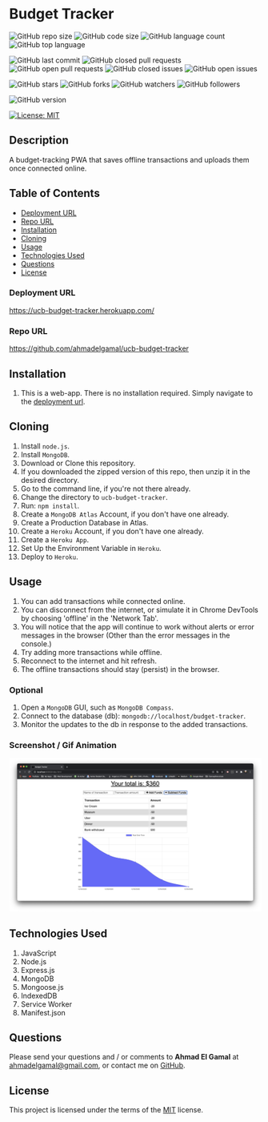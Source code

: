 # Budget Tracker

![GitHub repo size](https://img.shields.io/github/repo-size/ahmadelgamal/ucb-budget-tracker?style=plastic)
![GitHub code size](https://img.shields.io/github/languages/code-size/ahmadelgamal/ucb-budget-tracker?style=plastic)
![GitHub language count](https://img.shields.io/github/languages/count/ahmadelgamal/ucb-budget-tracker?style=plastic)
![GitHub top language](https://img.shields.io/github/languages/top/ahmadelgamal/ucb-budget-tracker?style=plastic)

![GitHub last commit](https://img.shields.io/github/last-commit/ahmadelgamal/ucb-budget-tracker?style=plastic)
![GitHub closed pull requests](https://img.shields.io/github/issues-pr-closed-raw/ahmadelgamal/ucb-budget-tracker?color=green&style=plastic)
![GitHub open pull requests](https://img.shields.io/github/issues-pr-raw/ahmadelgamal/ucb-budget-tracker?color=red&style=plastic)
![GitHub closed issues](https://img.shields.io/github/issues-closed-raw/ahmadelgamal/ucb-budget-tracker?color=green&style=plastic)
![GitHub open issues](https://img.shields.io/github/issues-raw/ahmadelgamal/ucb-budget-tracker?color=red&style=plastic)

![GitHub stars](https://img.shields.io/github/stars/ahmadelgamal/ucb-budget-tracker?style=social)
![GitHub forks](https://img.shields.io/github/forks/ahmadelgamal/ucb-budget-tracker?style=social)
![GitHub watchers](https://img.shields.io/github/watchers/ahmadelgamal/ucb-budget-tracker?style=social)
![GitHub followers](https://img.shields.io/github/followers/ahmadelgamal?style=social)

![GitHub version](https://img.shields.io/github/package-json/v/ahmadelgamal/ucb-budget-tracker?color=red&style=plastic)

[![License: MIT](https://img.shields.io/badge/License-MIT-yellow.svg)](https://opensource.org/licenses/MIT)

## Description

A budget-tracking PWA that saves offline transactions and uploads them once connected online.

## Table of Contents

- [Deployment URL](#Deployment-URL)
- [Repo URL](#Repo-URL)
- [Installation](#Installation)
- [Cloning](#Cloning)
- [Usage](#Usage)
- [Technologies Used](#Technologies-Used)
- [Questions](#Questions)
- [License](#License)

### Deployment URL

https://ucb-budget-tracker.herokuapp.com/

### Repo URL

https://github.com/ahmadelgamal/ucb-budget-tracker

## Installation

1. This is a web-app. There is no installation required. Simply navigate to the [deployment url](https://ucb-budget-tracker.herokuapp.com/).

## Cloning

1. Install `node.js`.
1. Install `MongoDB`.
1. Download or Clone this repository.
1. If you downloaded the zipped version of this repo, then unzip it in the desired directory.
1. Go to the command line, if you're not there already.
1. Change the directory to `ucb-budget-tracker`.
1. Run: `npm install`.
1. Create a `MongoDB Atlas` Account, if you don't have one already.
1. Create a Production Database in Atlas.
1. Create a `Heroku` Account, if you don't have one already.
1. Create a `Heroku App`.
1. Set Up the Environment Variable in `Heroku`.
1. Deploy to `Heroku`.


## Usage

1. You can add transactions while connected online.
1. You can disconnect from the internet, or simulate it in Chrome DevTools by choosing 'offline' in the 'Network Tab'.
1. You will notice that the app will continue to work without alerts or error messages in the browser (Other than the error messages in the console.)
1. Try adding more transactions while offline.
1. Reconnect to the internet and hit refresh.
1. The offline transactions should stay (persist) in the browser.

### Optional

1. Open a `MongoDB` GUI, such as `MongoDB Compass`.
1. Connect to the database (db): `mongodb://localhost/budget-tracker`.
1. Monitor the updates to the db in response to the added transactions.

### Screenshot / Gif Animation

![Screenshot / Gif Animation](./public/images/screenshot.png)

## Technologies Used

1. JavaScript
1. Node.js
1. Express.js
1. MongoDB
1. Mongoose.js
1. IndexedDB
1. Service Worker
1. Manifest.json

## Questions

Please send your questions and / or comments to **Ahmad El Gamal** at ahmadelgamal@gmail.com, or contact me on [GitHub](https://github.com/ahmadelgamal).

## License

This project is licensed under the terms of the [MIT](https://opensource.org/licenses/MIT) license.

